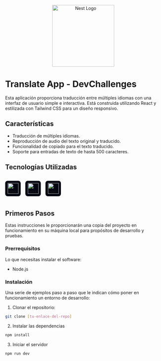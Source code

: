 <p align="center">
  <a href="https://es.react.dev/" target="blank"><img src="https://upload.wikimedia.org/wikipedia/commons/thumb/a/a7/React-icon.svg/2300px-React-icon.svg.png" width="200" alt="Nest Logo" /></a>
</p>

# Translate App - DevChallenges

Esta aplicación proporciona traducción entre múltiples idiomas con una interfaz de usuario simple e interactiva. Está construida utilizando React y estilizada con Tailwind CSS para un diseño responsivo.

## Características

- Traducción de múltiples idiomas.
- Reproducción de audio del texto original y traducido.
- Funcionalidad de copiado para el texto traducido.
- Soporte para entradas de texto de hasta 500 caracteres.

## Tecnologías Utilizadas

<div style="display:flex; gap:15px;"> 
    <p style="background-color:#040711; width:50px;height:50px;display:grid;place-items:center;border-radius:8px;"><img src="https://upload.wikimedia.org/wikipedia/commons/thumb/a/a7/React-icon.svg/2300px-React-icon.svg.png" width="35" alt="Logo React" /></p>
    <p style="background-color:#040711; width:50px;height:50px;display:grid;place-items:center;border-radius:8px;"><img src="https://assets-global.website-files.com/62fa7db457da915c677c5570/62fa886f57da917ae17ce424_Tailwind_CSS_Logo.svg.png" width="35" alt="Logo Tailwind" /></p>
    <p style="background-color:#040711; width:50px;height:50px;display:grid;place-items:center;border-radius:8px;"><img src="https://vitejs.dev/logo-with-shadow.png" width="35" alt="Logo Vite" /></p>
</div>

## Primeros Pasos

Estas instrucciones le proporcionarán una copia del proyecto en funcionamiento en su máquina local para propósitos de desarrollo y pruebas.

### Prerrequisitos

Lo que necesitas instalar el software:

- Node.js

### Instalación

Una serie de ejemplos paso a paso que le indican cómo poner en funcionamiento un entorno de desarrollo:

1. Clonar el repositorio:
```bash
git clone [tu-enlace-del-repo]
```
2. Instalar las dependencias 
```bash
npm install
```
3. Iniciar el servidor 
```bash
npm run dev
```